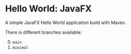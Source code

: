 # Hello World: JavaFX
A simple JavaFX Hello World application build with Maven.

There is different branches available:

0. `main`
0. `minimal`

